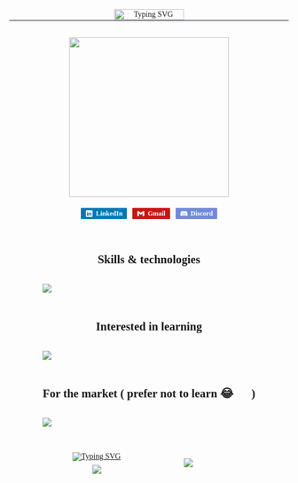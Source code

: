 <div class="container" style="font-family: poppins;display: flex;flex-direction: column;justify-content: center;align-items: center;width: 100%;" align="center">
<div class="header-container" style="display: flex;align-items: center;justify-content: center;border-bottom: 1px solid #161c26;width: 100%;margin-bottom: 1.875rem;">
<img src="https://readme-typing-svg.demolab.com?font=Fira+Code&pause=1000&center=true&vCenter=true&width=435&lines=Hi%2C+I'm+Abdelrahman+Embaby.+👋🏽;A+fresh+grad+frontend+developer.+👨🏽‍🎓;With+a+bachelor+degree+in+CS.+👨🏽‍💻;Nice+to+meet+you!+👾" alt="Typing SVG" style="width: 50%;"/>
</div>

<div class="gif-container" style="margin-bottom: 1.25rem;">
<img class="gif" src="https://drive.google.com/uc?id=1bctSE3Vtv4yE_Bz6R_3nwwrPzw-DGFWX" style="width: 18rem;">
</div>

<div class="links-container" style="display: flex;align-items: center;justify-content: center;column-gap: 0.625rem;">
<a href="https://www.linkedin.com/in/abdelrahman-embaby-237938224" class="linkedin" style="display: flex;align-items: center;justify-content: center;padding: 0.16rem 0.5rem;text-decoration: none;color: #fff;border-radius: 1px;font-size: 0.75rem;font-weight: 700;background-color: #0077b5;"><svg xmlns="http://www.w3.org/2000/svg" x="0px" y="0px" width="50" height="50" viewBox="0,0,256,256"
style="fill:#000000;width: 0.9rem;height: 0.9rem;margin-right: 0.3125rem;">
<g fill="#ffffff" fill-rule="nonzero" stroke="none" stroke-width="1" stroke-linecap="butt" stroke-linejoin="miter" stroke-miterlimit="10" stroke-dasharray="" stroke-dashoffset="0" font-family="none" font-weight="none" font-size="none" text-anchor="none" style="mix-blend-mode: normal"><g transform="scale(5.12,5.12)"><path d="M41,4h-32c-2.76,0 -5,2.24 -5,5v32c0,2.76 2.24,5 5,5h32c2.76,0 5,-2.24 5,-5v-32c0,-2.76 -2.24,-5 -5,-5zM17,20v19h-6v-19zM11,14.47c0,-1.4 1.2,-2.47 3,-2.47c1.8,0 2.93,1.07 3,2.47c0,1.4 -1.12,2.53 -3,2.53c-1.8,0 -3,-1.13 -3,-2.53zM39,39h-6c0,0 0,-9.26 0,-10c0,-2 -1,-4 -3.5,-4.04h-0.08c-2.42,0 -3.42,2.06 -3.42,4.04c0,0.91 0,10 0,10h-6v-19h6v2.56c0,0 1.93,-2.56 5.81,-2.56c3.97,0 7.19,2.73 7.19,8.26z"></path></g></g>
</svg>
LinkedIn</a>
<a href="mailto:0b7o4u6d3y@gmail.com?subject=Please be a job offer 🙃" class="gmail" style="display: flex;align-items: center;justify-content: center;padding: 0.16rem 0.5rem;text-decoration: none;color: #fff;border-radius: 1px;font-size: 0.75rem;font-weight: 700;background-color: #c71610;"><svg xmlns="http://www.w3.org/2000/svg" x="0px" y="0px" width="48" height="48" viewBox="0,0,256,256"
style="fill:#000000;width: 0.9rem;height: 0.9rem;margin-right: 0.3125rem;">
<g fill="#ffffff" fill-rule="nonzero" stroke="none" stroke-width="1" stroke-linecap="butt" stroke-linejoin="miter" stroke-miterlimit="10" stroke-dasharray="" stroke-dashoffset="0" font-family="none" font-weight="none" font-size="none" text-anchor="none" style="mix-blend-mode: normal"><g transform="scale(5.33333,5.33333)"><path d="M45,16.2l-5,2.75l-5,4.75v16.3h7c1.657,0 3,-1.343 3,-3z"></path><path d="M3,16.2l3.614,1.71l6.386,5.79v16.3h-7c-1.657,0 -3,-1.343 -3,-3z"></path><path d="M35,11.2l-11,8.25l-11,-8.25l-1,5.8l1,6.7l11,8.25l11,-8.25l1,-6.7z"></path><path d="M3,12.298v3.902l10,7.5v-12.5l-3.124,-2.341c-0.744,-0.558 -1.648,-0.859 -2.578,-0.859v0c-2.374,0 -4.298,1.924 -4.298,4.298z"></path><path d="M45,12.298v3.902l-10,7.5v-12.5l3.124,-2.341c0.744,-0.558 1.648,-0.859 2.578,-0.859v0c2.374,0 4.298,1.924 4.298,4.298z"></path></g></g>
</svg>
Gmail</a>
<a href="https://discord.com/users/640866116255612938" class="discord" style="display: flex;align-items: center;justify-content: center;padding: 0.16rem 0.5rem;text-decoration: none;color: #fff;border-radius: 1px;font-size: 0.75rem;font-weight: 700;background-color: #7289da;"><svg xmlns="http://www.w3.org/2000/svg" x="0px" y="0px" width="50" height="50" viewBox="0,0,256,256"
style="fill:#000000;width: 0.9rem;height: 0.9rem;margin-right: 0.3125rem;">
<g fill="#ffffff" fill-rule="nonzero" stroke="none" stroke-width="1" stroke-linecap="butt" stroke-linejoin="miter" stroke-miterlimit="10" stroke-dasharray="" stroke-dashoffset="0" font-family="none" font-weight="none" font-size="none" text-anchor="none" style="mix-blend-mode: normal"><g transform="scale(5.12,5.12)"><path d="M41.625,10.76953c-3.98047,-3.20313 -10.27734,-3.74609 -10.54687,-3.76563c-0.41797,-0.03516 -0.81641,0.19922 -0.98828,0.58594c-0.01562,0.02344 -0.15234,0.33984 -0.30469,0.83203c2.63281,0.44531 5.86719,1.33984 8.79297,3.15625c0.46875,0.28906 0.61328,0.90625 0.32422,1.375c-0.19141,0.30859 -0.51562,0.47656 -0.85156,0.47656c-0.17969,0 -0.36328,-0.05078 -0.52734,-0.15234c-5.03125,-3.12109 -11.3125,-3.27734 -12.52344,-3.27734c-1.21094,0 -7.49609,0.15625 -12.52344,3.27734c-0.46875,0.29297 -1.08594,0.14844 -1.375,-0.32031c-0.29297,-0.47266 -0.14844,-1.08594 0.32031,-1.37891c2.92578,-1.8125 6.16016,-2.71094 8.79297,-3.15234c-0.15234,-0.49609 -0.28906,-0.80859 -0.30078,-0.83594c-0.17578,-0.38672 -0.57031,-0.62891 -0.99219,-0.58594c-0.26953,0.01953 -6.56641,0.5625 -10.60156,3.80859c-2.10547,1.94922 -6.32031,13.33984 -6.32031,23.1875c0,0.17578 0.04688,0.34375 0.13281,0.49609c2.90625,5.10938 10.83984,6.44531 12.64844,6.50391c0.00781,0 0.01953,0 0.03125,0c0.32031,0 0.62109,-0.15234 0.80859,-0.41016l1.82813,-2.51562c-4.93359,-1.27344 -7.45312,-3.4375 -7.59766,-3.56641c-0.41406,-0.36328 -0.45312,-0.99609 -0.08594,-1.41016c0.36328,-0.41406 0.99609,-0.45312 1.41016,-0.08984c0.05859,0.05469 4.69922,3.99219 13.82422,3.99219c9.14063,0 13.78125,-3.95312 13.82813,-3.99219c0.41406,-0.35937 1.04297,-0.32422 1.41016,0.09375c0.36328,0.41406 0.32422,1.04297 -0.08984,1.40625c-0.14453,0.12891 -2.66406,2.29297 -7.59766,3.56641l1.82813,2.51563c0.1875,0.25781 0.48828,0.41016 0.80859,0.41016c0.01172,0 0.02344,0 0.03125,0c1.80859,-0.05859 9.74219,-1.39453 12.64844,-6.50391c0.08594,-0.15234 0.13281,-0.32031 0.13281,-0.49609c0,-9.84766 -4.21484,-21.23828 -6.375,-23.23047zM18.5,30c-1.93359,0 -3.5,-1.78906 -3.5,-4c0,-2.21094 1.56641,-4 3.5,-4c1.93359,0 3.5,1.78906 3.5,4c0,2.21094 -1.56641,4 -3.5,4zM31.5,30c-1.93359,0 -3.5,-1.78906 -3.5,-4c0,-2.21094 1.56641,-4 3.5,-4c1.93359,0 3.5,1.78906 3.5,4c0,2.21094 -1.56641,4 -3.5,4z"></path></g></g>
</svg>
Discord</a>
</div>

<div class="skills" style="display: flex;flex-direction: column;justify-content: center;align-items: center;row-gap: 0.9rem;margin: 2.5rem 0 0 0;">
<div class="skills-container learned" style="width: 100%;">
    <p class="title" style="font-size: 1.3rem;font-weight: 600;margin-bottom: 2rem;">Skills & technologies</p>
    <p align="center" class="icons" style="display: flex;">
        <img src="https://skillicons.dev/icons?i=react,js,html,css,java,xd,git,github,vscode" />
    </p>
</div>

<div class="skills-container learning" style="width: 100%;">
    <p class="title" style="font-size: 1.3rem;font-weight: 600;margin-bottom: 2rem;">Interested in learning</p>
    <p align="center" class="icons" style="display: flex;">
        <img src="https://skillicons.dev/icons?i=sass,angular,vue,vite,materialui,threejs,nextjs,ts,nodejs,express,fastapi,firebase,mongodb,bash,linux,figma" />
    </p>
</div>

<div class="skills-container market" style="width: 100%;">
    <p class="title" style="font-size: 1.3rem;font-weight: 600;margin-bottom: 2rem;">For the market ( prefer not to learn 😂👎🏽)</p>
    <p align="center" class="icons" style="display: flex;">
        <img src="https://skillicons.dev/icons?i=redux,bootstrap,tailwind,php,py,pytorch" />
    </p>
</div>
</div>

<div class="status" style="display: grid;grid-template-columns: 7fr 3fr;grid-template-columns: 1fr 1fr;row-gap: 0.4rem;width: 75%;margin: 2rem 0 0 0;">
<a href="https://git.io/typing-svg" class="streak" style="grid-area: 1/1/2/2;display: flex;align-items: center;justify-content: center;"><img src="https://streak-stats.demolab.com?user=AbdelrahmanEmbaby&background=0d1117&stroke=2f80ed&ring=2f80ed&fire=2f80ed&currStreakLabel=2f80ed&currStreakNum=fff&sideLabels=2f80ed&sideNums=fff&dates=fff&hide_border=true" alt="Typing SVG" /></a>
<a href="https://github.com/anuraghazra/github-readme-stats" class="state" style="grid-area: 2/1/3/2;display: flex;align-items: center;justify-content: center;">
  <img align="center" src="https://github-readme-stats.vercel.app/api?username=AbdelrahmanEmbaby&show_icons=true&include_all_commits=true&text_bold=false&bg_color=0d1117&text_color=fff&hide_border=true" />
</a>
<a href="https://github.com/anuraghazra/convoychat" class="language" style="grid-area: 1/2/3/3;display: flex;align-items: center;justify-content: center;width: inherit;">
  <img align="center" src="https://github-readme-stats.vercel.app/api/top-langs/?username=AbdelrahmanEmbaby&layout=donut-vertical&bg_color=0d1117&title_color=fff&text_color=fff&icon_color=0094B9&hide_border=true" />
</a>
</div>
</div>

